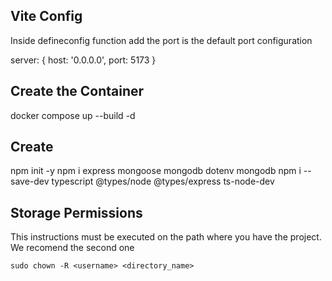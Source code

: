 ## Vite Config
Inside defineconfig function add the port is the default port configuration

server: {
    host: '0.0.0.0',
    port: 5173
}

## Create the Container
docker compose up --build -d

## Create
npm init -y
npm i express mongoose mongodb dotenv mongodb
npm i --save-dev typescript @types/node @types/express ts-node-dev

## Storage Permissions

This instructions must be executed on the path where you have the project. We recomend the second one
```shell
sudo chown -R <username> <directory_name>
```